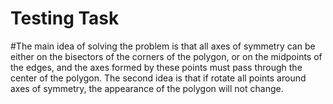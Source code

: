 # Testing Task
#The main idea of solving the problem is that all axes of symmetry can be either on the bisectors of the corners of the polygon, or on the midpoints of the edges, and the axes formed by these points must pass through the center of the polygon.
The second idea is that if rotate all points around axes of symmetry, the appearance of the polygon will not change.
 
